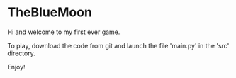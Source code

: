 # TheBlueMoon

Hi and welcome to my first ever game.

To play, download the code from git and launch the file 'main.py' in the 'src' directory.

Enjoy!
